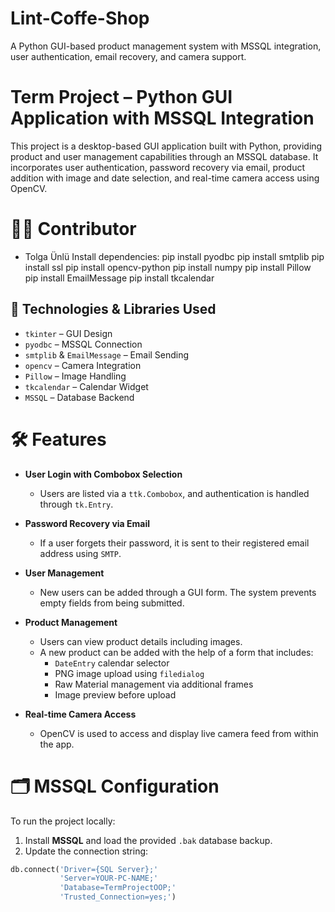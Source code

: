 # Lint-Coffe-Shop
A Python GUI-based product management system with MSSQL integration, user authentication, email recovery, and camera support.
# Term Project – Python GUI Application with MSSQL Integration

This project is a desktop-based GUI application built with Python, providing product and user management capabilities through an MSSQL database. It incorporates user authentication, password recovery via email, product addition with image and date selection, and real-time camera access using OpenCV.

# 👨‍💻 Contributor
- Tolga Ünlü
Install dependencies:
pip install pyodbc
pip install smtplib
pip install ssl
pip install opencv-python
pip install numpy
pip install Pillow
pip install EmailMessage
pip install tkcalendar
## 🧰 Technologies & Libraries Used

- `tkinter` – GUI Design  
- `pyodbc` – MSSQL Connection  
- `smtplib` & `EmailMessage` – Email Sending  
- `opencv` – Camera Integration  
- `Pillow` – Image Handling  
- `tkcalendar` – Calendar Widget  
- `MSSQL` – Database Backend

# 🛠 Features

- **User Login with Combobox Selection**  
  - Users are listed via a `ttk.Combobox`, and authentication is handled through `tk.Entry`.

- **Password Recovery via Email**  
  - If a user forgets their password, it is sent to their registered email address using `SMTP`.

- **User Management**  
  - New users can be added through a GUI form. The system prevents empty fields from being submitted.

- **Product Management**  
  - Users can view product details including images.
  - A new product can be added with the help of a form that includes:
    - `DateEntry` calendar selector
    - PNG image upload using `filedialog`
    - Raw Material management via additional frames
    - Image preview before upload

- **Real-time Camera Access**  
  - OpenCV is used to access and display live camera feed from within the app.

# 🗂 MSSQL Configuration

To run the project locally:

1. Install **MSSQL** and load the provided `.bak` database backup.
2. Update the connection string:
```python
db.connect('Driver={SQL Server};'
           'Server=YOUR-PC-NAME;'
           'Database=TermProjectOOP;'
           'Trusted_Connection=yes;')
